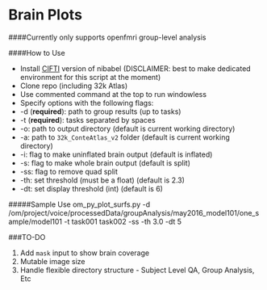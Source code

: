 # Brain Plots
####Currently only supports openfmri group-level analysis

####How to Use
* Install [CIFTI](https://github.com/satra/nibabel/tree/enh/cifti2) version of nibabel (DISCLAIMER: best to make dedicated environment for this script at the moment)
* Clone repo (including 32k Atlas)
* Use commented command at the top to run windowless
* Specify options with the following flags:
 * -d (__required__): path to group results (up to tasks)
 * -t (__required__): tasks separated by spaces
 * -o: path to output directory (default is current working directory)
 * -a: path to `32k_ConteAtlas_v2` folder (default is current working directory)
 * -i: flag to make uninflated brain output (default is inflated)
 * -s: flag to make whole brain output (default is split)
 * -ss: flag to remove quad split
 * -th: set threshold (must be a float) (default is 2.3)
 * -dt: set display threshold (int) (default is 6)
 
#####Sample Use
    om_py_plot_surfs.py -d /om/project/voice/processedData/groupAnalysis/may2016_model101/one_sample/model101 -t task001 task002 -ss -th 3.0 -dt 5
 


###TO-DO
1. Add `mask` input to show brain coverage
2. Mutable image size
3. Handle flexible directory structure - Subject Level QA, Group Analysis, Etc

